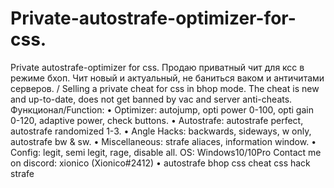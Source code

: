 # Private-autostrafe-optimizer-for-css.
Private autostrafe-optimizer for css.
Продаю приватный чит для ксс в режиме бхоп. Чит новый и актуальный, не баниться ваком и античитами серверов. / Selling a private cheat for css in bhop mode. The cheat is new and up-to-date, does not get banned by vac and server anti-cheats.
Функционал/Function:
• Optimizer: autojump, opti power 0-100, opti gain 0-120, adaptive power, check buttons.
• Autostrafe: autostrafe perfect, autostrafe randomized 1-3.
• Angle Hacks: backwards, sideways, w only, autostrafe bw & sw.
• Miscellaneous: strafe aliaces, information window.
• Config: legit, semi legit, rage, disable all.
OS: Windows10/10Pro
Contact me on discord: xionico (Xionico#2412)
• autostrafe bhop css cheat css hack strafe
